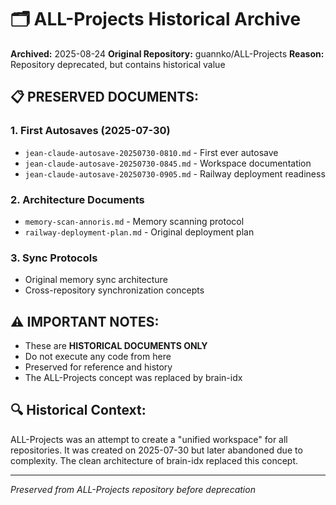 # 🗂️ ALL-Projects Historical Archive
**Archived:** 2025-08-24
**Original Repository:** guannko/ALL-Projects
**Reason:** Repository deprecated, but contains historical value

## 📋 PRESERVED DOCUMENTS:

### 1. First Autosaves (2025-07-30)
- `jean-claude-autosave-20250730-0810.md` - First ever autosave
- `jean-claude-autosave-20250730-0845.md` - Workspace documentation
- `jean-claude-autosave-20250730-0905.md` - Railway deployment readiness

### 2. Architecture Documents
- `memory-scan-annoris.md` - Memory scanning protocol
- `railway-deployment-plan.md` - Original deployment plan

### 3. Sync Protocols
- Original memory sync architecture
- Cross-repository synchronization concepts

## ⚠️ IMPORTANT NOTES:
- These are **HISTORICAL DOCUMENTS ONLY**
- Do not execute any code from here
- Preserved for reference and history
- The ALL-Projects concept was replaced by brain-idx

## 🔍 Historical Context:
ALL-Projects was an attempt to create a "unified workspace" for all repositories.
It was created on 2025-07-30 but later abandoned due to complexity.
The clean architecture of brain-idx replaced this concept.

---
*Preserved from ALL-Projects repository before deprecation*